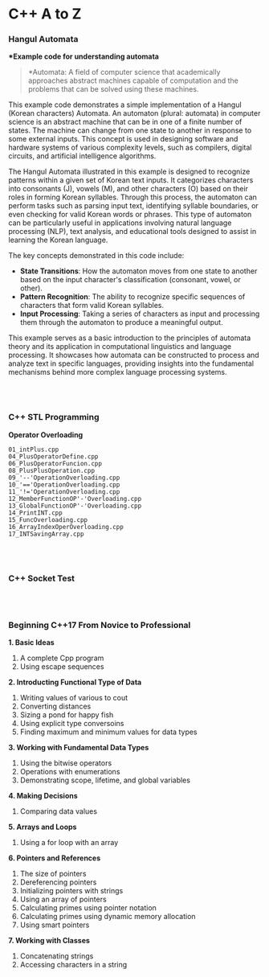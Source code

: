 # C++ A to Z

### Hangul Automata

**\*Example code for understanding automata**

> \*Automata: A field of computer science that academically approaches abstract machines capable of computation and the problems that can be solved using these machines.

This example code demonstrates a simple implementation of a Hangul (Korean characters) Automata. An automaton (plural: automata) in computer science is an abstract machine that can be in one of a finite number of states. The machine can change from one state to another in response to some external inputs. This concept is used in designing software and hardware systems of various complexity levels, such as compilers, digital circuits, and artificial intelligence algorithms.

The Hangul Automata illustrated in this example is designed to recognize patterns within a given set of Korean text inputs. It categorizes characters into consonants (J), vowels (M), and other characters (O) based on their roles in forming Korean syllables. Through this process, the automaton can perform tasks such as parsing input text, identifying syllable boundaries, or even checking for valid Korean words or phrases. This type of automaton can be particularly useful in applications involving natural language processing (NLP), text analysis, and educational tools designed to assist in learning the Korean language.

The key concepts demonstrated in this code include:

-   **State Transitions**: How the automaton moves from one state to another based on the input character's classification (consonant, vowel, or other).
-   **Pattern Recognition**: The ability to recognize specific sequences of characters that form valid Korean syllables.
-   **Input Processing**: Taking a series of characters as input and processing them through the automaton to produce a meaningful output.

This example serves as a basic introduction to the principles of automata theory and its application in computational linguistics and language processing. It showcases how automata can be constructed to process and analyze text in specific languages, providing insights into the fundamental mechanisms behind more complex language processing systems.

<br/>

<br/>

### C++ STL Programming

**Operator Overloading**

```
01_intPlus.cpp
04_PlusOperatorDefine.cpp
06_PlusOperatorFuncion.cpp
08_PlusPlusOperation.cpp
09_'--'OperationOverloading.cpp
10_'=='OperationOverloading.cpp
11_'!='OperationOverloading.cpp
12_MemberFunctionOP'-'Overloading.cpp
13_GlobalFunctionOP'-'Overloading.cpp
14_PrintINT.cpp
15_FuncOverloading.cpp
16_ArrayIndexOperOverloading.cpp
17_INTSavingArray.cpp
```

<br/>

<br/>

### C++ Socket Test

<br/>

<br/>

### Beginning C++17 From Novice to Professional

**1. Basic Ideas**

1. A complete Cpp program
2. Using escape sequences

**2. Introducting Functional Type of Data**

1. Writing values of various to cout
2. Converting distances
3. Sizing a pond for happy fish
4. Using explicit type conversoins
5. Finding maximum and minimum values for data types

**3. Working with Fundamental Data Types**

1. Using the bitwise operators
2. Operations with enumerations
3. Demonstrating scope, lifetime, and global variables

**4. Making Decisions**

1. Comparing data values

**5. Arrays and Loops**

1. Using a for loop with an array

**6. Pointers and References**

1. The size of pointers
2. Dereferencing pointers
3. Initializing pointers with strings
4. Using an array of pointers
5. Calculating primes using pointer notation
6. Calculating primes using dynamic memory allocation
7. Using smart pointers

**7. Working with Classes**

1. Concatenating strings
2. Accessing characters in a string
